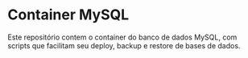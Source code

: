 # Container MySQL

Este repositório contem o container do banco de dados MySQL, com scripts que facilitam seu deploy, backup e restore de bases de dados.

